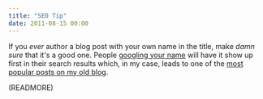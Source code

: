 ```yaml
---
title: "SEO Tip"
date: 2011-08-15 00:00
---
```


If you _ever_ author a blog post with your own name in the title, make _damn sure_ that it's a good one. People [googling your name](http://www.google.ca/search?q=Ash+Furrow) will have it show up first in their search results which, in my case, leads to one of the [most popular posts on my old blog](http://atteroignorantiam.blogspot.com/2010/07/ash-furrow-kijiji-impersonator.html).

(READMORE)
